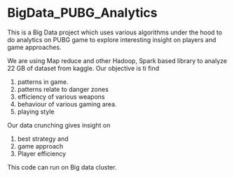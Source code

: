 # BigData_PUBG_Analytics
This is a Big Data project which uses various algorithms under the hood to do analytics on PUBG game to explore interesting insight on players and game approaches.

We are using 
Map reduce and other Hadoop, Spark based library to analyze 22 GB of dataset from kaggle.
Our objective is ti find
1. patterns in game.
2. patterns relate to danger zones
3. efficiency of various weapons 
4. behaviour of various gaming area.
5. playing style

Our data crunching gives insight on
1. best strategy and 
2. game approach 
3. Player efficiency

This code can run on Big data cluster.
